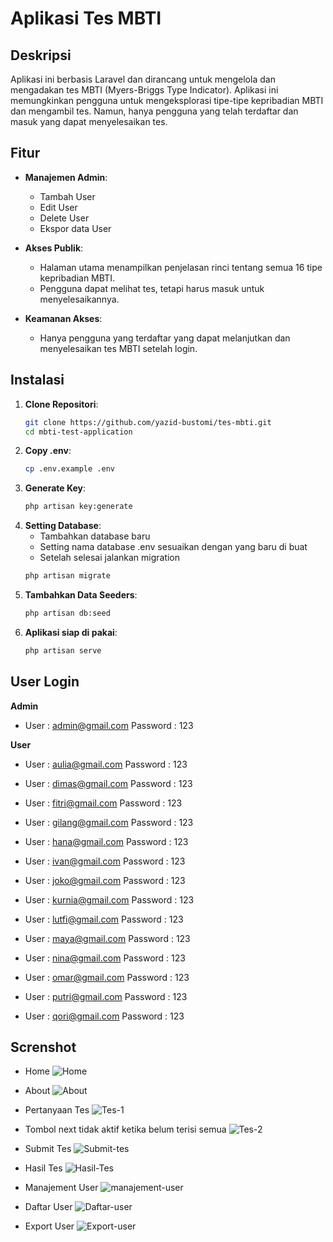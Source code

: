 # Aplikasi Tes MBTI

## Deskripsi

Aplikasi ini berbasis Laravel dan dirancang untuk mengelola dan mengadakan tes MBTI (Myers-Briggs Type Indicator). Aplikasi ini memungkinkan pengguna untuk mengeksplorasi tipe-tipe kepribadian MBTI dan mengambil tes. Namun, hanya pengguna yang telah terdaftar dan masuk yang dapat menyelesaikan tes.

## Fitur

- **Manajemen Admin**:
    - Tambah User
    - Edit User
    - Delete User
    - Ekspor data User
- **Akses Publik**:
  - Halaman utama menampilkan penjelasan rinci tentang semua 16 tipe kepribadian MBTI.
  - Pengguna dapat melihat tes, tetapi harus masuk untuk menyelesaikannya.

- **Keamanan Akses**:
  - Hanya pengguna yang terdaftar yang dapat melanjutkan dan menyelesaikan tes MBTI setelah login.

## Instalasi

1. **Clone Repositori**:
   ```bash
   git clone https://github.com/yazid-bustomi/tes-mbti.git
   cd mbti-test-application

2. **Copy .env**:
    ```bash
    cp .env.example .env

3. **Generate Key**:
    ```bash
    php artisan key:generate

4. **Setting Database**:
    - Tambahkan database baru
    - Setting nama database .env sesuaikan dengan yang baru di buat
    - Setelah selesai jalankan migration
    ``` bash
    php artisan migrate

5. **Tambahkan Data Seeders**:
    ``` bash
    php artisan db:seed

6. **Aplikasi siap di pakai**:
    ```bash
    php artisan serve

## User Login
**Admin** 
- User : admin@gmail.com Password : 123

**User**
- User : aulia@gmail.com Password : 123

- User : dimas@gmail.com Password : 123

- User : fitri@gmail.com Password : 123

- User : gilang@gmail.com Password : 123

- User : hana@gmail.com Password : 123

- User : ivan@gmail.com Password : 123

- User : joko@gmail.com Password : 123

- User : kurnia@gmail.com Password : 123

- User : lutfi@gmail.com Password : 123

- User : maya@gmail.com Password : 123

- User : nina@gmail.com Password : 123

- User : omar@gmail.com Password : 123

- User : putri@gmail.com Password : 123

- User : qori@gmail.com Password : 123


## Screnshot
- Home
![Home](https://github.com/yazid-bustomi/tes-mbti/blob/main/screnshot-app/home.png?raw=true)

- About
![About](https://github.com/yazid-bustomi/tes-mbti/blob/main/screnshot-app/about.png?raw=true)

- Pertanyaan Tes
![Tes-1](https://github.com/yazid-bustomi/tes-mbti/blob/main/screnshot-app/tes-1.png?raw=true)

- Tombol next tidak aktif ketika belum terisi semua
![Tes-2](https://github.com/yazid-bustomi/tes-mbti/blob/main/screnshot-app/tes-2(ketika%20ada%20yang%20belum%20terisi).png?raw=true)

- Submit Tes
![Submit-tes](https://github.com/yazid-bustomi/tes-mbti/blob/main/screnshot-app/submit-tes.png?raw=true)

- Hasil Tes
![Hasil-Tes](https://github.com/yazid-bustomi/tes-mbti/blob/main/screnshot-app/hasil-tes.png?raw=true)

- Manajement User
![manajement-user](https://github.com/yazid-bustomi/tes-mbti/blob/main/screnshot-app/manajement-user.png?raw=true)

- Daftar User
![Daftar-user](https://github.com/yazid-bustomi/tes-mbti/blob/main/screnshot-app/manajement-user.png?raw=true)

- Export User
![Export-user](https://github.com/yazid-bustomi/tes-mbti/blob/main/screnshot-app/fitur-export.png?raw=true)
